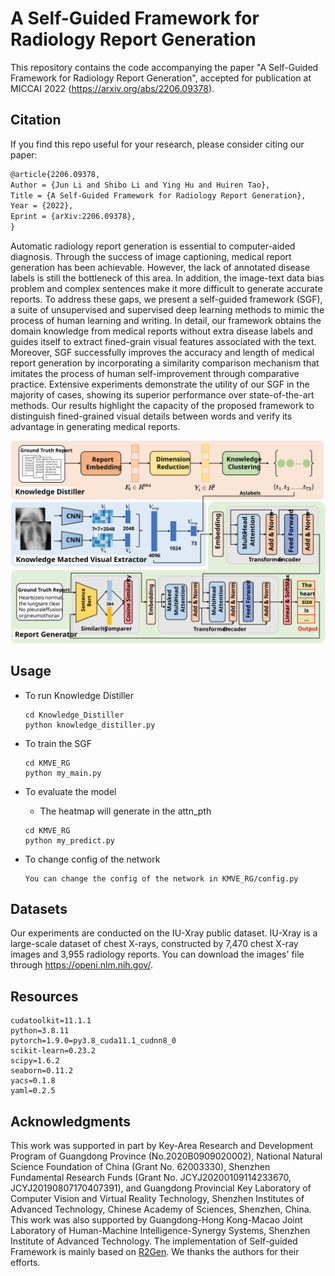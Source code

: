 # A Self-Guided Framework for Radiology Report Generation

This repository contains the code accompanying the paper "A Self-Guided Framework for Radiology Report Generation", accepted for publication at MICCAI 2022 (https://arxiv.org/abs/2206.09378).

## Citation

If you find this repo useful for your research, please consider citing our paper:

```latex
@article{2206.09378,
Author = {Jun Li and Shibo Li and Ying Hu and Huiren Tao},
Title = {A Self-Guided Framework for Radiology Report Generation},
Year = {2022},
Eprint = {arXiv:2206.09378},
}

```

Automatic radiology report generation is essential to computer-aided diagnosis. Through the success of image captioning, medical report generation has been achievable. However, the lack of annotated disease labels is still the bottleneck of this area. In addition, the image-text data bias problem and complex sentences make it more difficult to generate accurate reports. To address these gaps, we present a self-guided framework (SGF), a suite of unsupervised and supervised deep learning methods to mimic the process of human learning and writing. In detail, our framework obtains the domain knowledge from medical reports without extra disease labels and guides itself to extract fined-grain visual features associated with the text. Moreover, SGF successfully improves the accuracy and length of medical report generation by incorporating a similarity comparison mechanism that imitates the process of human self-improvement through comparative practice. Extensive experiments demonstrate the utility of our SGF in the majority of cases, showing its superior performance over state-of-the-art methods. Our results highlight the capacity of the proposed framework to distinguish fined-grained visual details between words and verify its advantage in generating medical reports.

![图片1](Fig1.svg)

## Usage

- To run Knowledge Distiller

  ```
  cd Knowledge_Distiller
  python knowledge_distiller.py
  ```

- To train the SGF

  ```
  cd KMVE_RG
  python my_main.py
  ```

- To evaluate the model

  - The heatmap will generate in the attn_pth
  
  ```
  cd KMVE_RG
  python my_predict.py
  ```
  
- To change config of the network

  ```
  You can change the config of the network in KMVE_RG/config.py
  ```

## Datasets

Our experiments are conducted on the IU-Xray public dataset. IU-Xray is a large-scale dataset of chest X-rays, constructed by 7,470 chest X-ray images and 3,955 radiology reports. You can download the images' file through  https://openi.nlm.nih.gov/.

## Resources

```
cudatoolkit=11.1.1
python=3.8.11
pytorch=1.9.0=py3.8_cuda11.1_cudnn8_0
scikit-learn=0.23.2
scipy=1.6.2
seaborn=0.11.2
yacs=0.1.8
yaml=0.2.5
```

## Acknowledgments

This work was supported in part by Key-Area Research and Development Program of Guangdong Province (No.2020B0909020002), National Natural Science Foundation of China (Grant No. 62003330), Shenzhen Fundamental Research Funds (Grant No. JCYJ20200109114233670, JCYJ20190807170407391), and Guangdong Provincial Key Laboratory of Computer Vision and Virtual Reality Technology, Shenzhen Institutes of Advanced Technology, Chinese Academy of Sciences, Shenzhen, China. This work was also supported by Guangdong-Hong Kong-Macao Joint Laboratory of Human-Machine Intelligence-Synergy Systems, Shenzhen Institute of Advanced Technology. The implementation of Self-guided Framework is mainly based on [R2Gen](https://github.com/cuhksz-nlp/R2Gen). We thanks the authors for their efforts.

